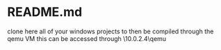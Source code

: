 # README.md

clone here all of your windows projects to then be compiled through the qemu VM
this can be accessed through \\10.0.2.4\qemu
